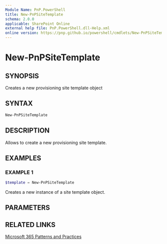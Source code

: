 ```yaml
---
Module Name: PnP.PowerShell
title: New-PnPSiteTemplate
schema: 2.0.0
applicable: SharePoint Online
external help file: PnP.PowerShell.dll-Help.xml
online version: https://pnp.github.io/powershell/cmdlets/New-PnPSiteTemplate.html
---
```

 
# New-PnPSiteTemplate

## SYNOPSIS
Creates a new provisioning site template object

## SYNTAX

```powershell
New-PnPSiteTemplate 
```

## DESCRIPTION

Allows to create a new provisioning site template.

## EXAMPLES

### EXAMPLE 1
```powershell
$template = New-PnPSiteTemplate
```

Creates a new instance of a site template object.

## PARAMETERS

## RELATED LINKS

[Microsoft 365 Patterns and Practices](https://aka.ms/m365pnp)

